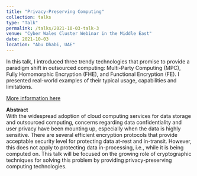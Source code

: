 ```yaml
---
title: "Privacy-Preserving Computing"
collection: talks
type: "Talk"
permalink: /talks/2021-10-03-talk-3
venue: "Cyber Wales Cluster Webinar in the Middle East"
date: 2021-10-03
location: "Abu Dhabi, UAE"
---
```


In this talk, I introduced three trendy technologies that promise to provide a paradigm shift in outsourced computing: Multi-Party Computing (MPC), Fully Homomorphic Encryption (FHE), and Functional Encryption (FE). I presented real-world examples of their typical usage, capabilities and limitations.

[More information here](https://cyberwales.net/events/?event=mena-webinar-october-2021)

**Abstract**  
With the widespread adoption of cloud computing services for data storage and outsourced computing, concerns regarding data confidentiality and user privacy have been mounting up, especially when the data is highly sensitive. There are several efficient encryption protocols that provide acceptable security
level for protecting data at-rest and in-transit. However, this does not apply to protecting data in-processing, i.e., while it is being computed on. This talk will be focused on the growing role of cryptographic techniques for solving this problem by providing privacy-preserving computing technologies.
